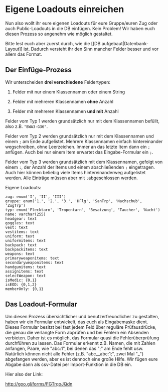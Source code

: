# Eigene Loadouts einreichen

Nun also wollt ihr eure eigenen Loadouts für eure Gruppe/euren Zug oder auch Public-Loadouts in die DB einfügen. Kein Problem! Wir haben euch diesen Prozess so angenehm wie möglich gestaltet.

Bitte lest euch aber zuerst durch, wie die [[DB aufgebaut|Datenbank-Layout]] ist. Dadurch versteht ihr den Sinn mancher Felder besser und vor allem das Format.

## Der Einfüge-Prozess

Wir unterscheiden **drei verschiedene** Feldertypen:

1. Felder mit nur einem Klassennamen oder einem String

2. Felder mit mehreren Klassennamen **ohne** Anzahl

3. Felder mit mehreren Klassennamen **und mit** Anzahl

Felder vom Typ 1 werden grundsätzlich nur mit dem Klassennamen befüllt, also z.B. `"BWA3-G36"`.

Felder vom Typ 2 werden grundsätzlich nur mit dem Klassennamen und einem `;` am Ende aufgelistet. Mehrere Klassennamen einfach hintereinander wegschreiben, ohne Leerzeichen. Immer an das letzte Item dann ein `;` anfügen. Auch bei nur einem Item erwartet das Eingabe-Formular ein `;`.

Felder vom Typ 3 werden grundsätzlich mit dem Klassennamen, gefolgt von einem `:`, der Anzahl der Items und einem abschließenden `;` eingetragen. Auch hier können beliebig viele Items hintereinanderweg aufgelistet werden. Alle Einträge müssen aber mit `;`abgeschlossen werden.

Eigene Loadouts:

    zug: enum('I', 'II', 'III')
    gruppe: enum('1.', '2.', '3.', 'HFlg', 'SanTrp', 'Nachschub', 'ZugTrp')
    typ: enum('Flecktarn', 'Tropentarn', 'Besatzung', 'Taucher', 'Nacht')
    name: varchar(255)
    headgear: text
    goggles: text
    vest: text
    vestitems: text
    uniform: text
    uniformitems: text
    backpack: text
    backpackitems: text
    weapons: text
    primaryweaponitems: text
    secondaryweaponitems: text
    handgunitems: text
    assignitems: text
    selectWeapon: text
    isMedic: {0,1}
    isEOD: {0,1,2}
    memberOnly: {0,1}

## Das Loadout-Formular

Um diesen Prozess übersichtlicher und benutzerfreundlicher zu gestalten, haben wir ein Formular entwickelt, das euch als Eingabemaske dient. Dieses Formular besitzt bei fast jedem Feld über reguläre Prüfausdrücke, die genau die verlangte Form abprüfen und bei Fehlern ein Absenden verbieten. Daher ist es möglich, das Formular quasi die Fehlerüberprüfung durchführen zu lassen. Das Formular erkennt z.B. Namen, die mit Zahlen anfangen, Paare, wie "abc:1", bei denen das ";" am Ende fehlt usw. Natürlich können nicht alle Fehler (z.B. "abc__abc:1;", zwei Mal "_") abgefangen werden, aber es ist dennoch eine große Hilfe. Wir fügen eure Abgabe dann als csv-Datei per Import-Funktion in die DB ein.

Hier also der Link:

http://goo.gl/forms/FGTrqoJQdn